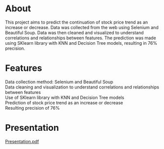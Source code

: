 # About
This project aims to predict the continuation of stock price trend as an increase or decrease. Data was collected from the web using Selenium and Beautiful Soup. Data was then cleaned and visualized to understand correlations and relationships between features. The prediction was made using SKlearn library with KNN and Decision Tree models, resulting in 76% precision.

# Features
Data collection method: Selenium and Beautiful Soup<br>
Data cleaning and visualization to understand correlations and relationships between features<br>
Use of SKlearn library with KNN and Decision Tree models<br>
Prediction of stock price trend as an increase or decrease<br>
Resulting precision of 76%<br>

# Presentation

[Presentation.pdf](https://github.com/ShonKhundiashvili/Stock-Trend-Price-Prediction/files/10550281/Presentation.pdf)
